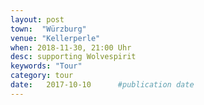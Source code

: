 ```yaml
---
layout: post
town:  "Würzburg"
venue: "Kellerperle"
when: 2018-11-30, 21:00 Uhr
desc: supporting Wolvespirit
keywords: "Tour"
category: tour
date:   2017-10-10 		#publication date
---
```

